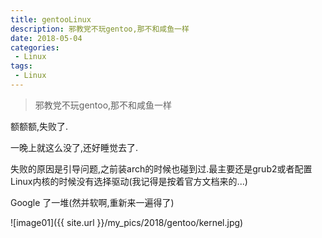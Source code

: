 ```yaml
---
title: gentooLinux
description: 邪教党不玩gentoo,那不和咸鱼一样
date: 2018-05-04
categories:
 - Linux
tags:
 - Linux
---
```


> 邪教党不玩gentoo,那不和咸鱼一样


<!-- more -->


额额额,失败了.

一晚上就这么没了,还好睡觉去了.

失败的原因是引导问题,之前装arch的时候也碰到过.最主要还是grub2或者配置Linux内核的时候没有选择驱动(我记得是按着官方文档来的...)

Google 了一堆(然并软啊,重新来一遍得了)

![image01]({{ site.url }}/my_pics/2018/gentoo/kernel.jpg)